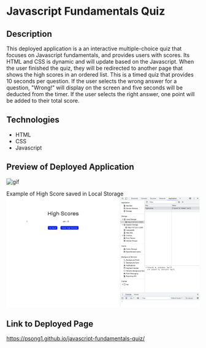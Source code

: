 # Javascript Fundamentals Quiz

## Description

This deployed application is a an interactive multiple-choice quiz that focuses on Javascript fundamentals, and provides users with scores. Its HTML and CSS is dynamic and will update based on the Javascript. When the user finished the quiz, they will be redirected to another page that shows the high scores in an ordered list.
This is a timed quiz that provides 10 seconds per question. If the user selects the wrong answer for a question, "Wrong!" will display on the screen and five seconds will be deducted from the timer. If the user selects the right answer, one point will be added to their total score. 

## Technologies

* HTML
* CSS
* Javascript

## Preview of Deployed Application

![gif](./assets/images/code-quiz.gif)

Example of High Score saved in Local Storage
![img](./assets/images/highscore.png)


## Link to Deployed Page

https://psong1.github.io/javascript-fundamentals-quiz/